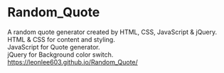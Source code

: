 # Random_Quote
A random quote generator created by HTML, CSS, JavaScript & jQuery.<br>
HTML & CSS for content and styling.<br>
JavaScript for Quote generator.<br>
jQuery for Background color switch.<br>
https://leonlee603.github.io/Random_Quote/
